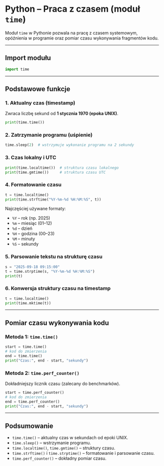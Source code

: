 # Python – Praca z czasem (moduł `time`)

Moduł `time` w Pythonie pozwala na pracę z czasem systemowym, opóźnienia w programie oraz pomiar czasu wykonywania fragmentów kodu.

---

## Import modułu
```python
import time
````

---

## Podstawowe funkcje

### 1. Aktualny czas (timestamp)

Zwraca liczbę sekund od **1 stycznia 1970 (epoka UNIX)**.

```python
print(time.time())
```

### 2. Zatrzymanie programu (uśpienie)

```python
time.sleep(2)  # wstrzymuje wykonanie programu na 2 sekundy
```

### 3. Czas lokalny i UTC

```python
print(time.localtime())  # struktura czasu lokalnego
print(time.gmtime())     # struktura czasu UTC
```

### 4. Formatowanie czasu

```python
t = time.localtime()
print(time.strftime("%Y-%m-%d %H:%M:%S", t))
```

Najczęściej używane formaty:

* `%Y` – rok (np. 2025)
* `%m` – miesiąc (01–12)
* `%d` – dzień
* `%H` – godzina (00–23)
* `%M` – minuty
* `%S` – sekundy

### 5. Parsowanie tekstu na strukturę czasu

```python
s = "2025-09-18 09:15:00"
t = time.strptime(s, "%Y-%m-%d %H:%M:%S")
print(t)
```

### 6. Konwersja struktury czasu na timestamp

```python
t = time.localtime()
print(time.mktime(t))
```

---

## Pomiar czasu wykonywania kodu

### Metoda 1: `time.time()`

```python
start = time.time()
# kod do zmierzenia
end = time.time()
print("Czas:", end - start, "sekundy")
```

### Metoda 2: `time.perf_counter()`

Dokładniejszy licznik czasu (zalecany do benchmarków).

```python
start = time.perf_counter()
# kod do zmierzenia
end = time.perf_counter()
print("Czas:", end - start, "sekundy")
```

---

## Podsumowanie

* `time.time()` – aktualny czas w sekundach od epoki UNIX.
* `time.sleep()` – wstrzymanie programu.
* `time.localtime()`, `time.gmtime()` – struktury czasu.
* `time.strftime()` i `time.strptime()` – formatowanie i parsowanie czasu.
* `time.perf_counter()` – dokładny pomiar czasu.
